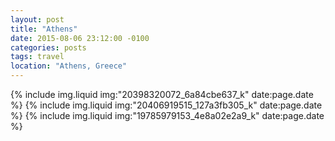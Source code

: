 ```yaml
---
layout: post
title: "Athens"
date: 2015-08-06 23:12:00 -0100
categories: posts
tags: travel
location: "Athens, Greece"
---
```


{% include img.liquid img:"20398320072_6a84cbe637_k" date:page.date %}
{% include img.liquid img:"20406919515_127a3fb305_k" date:page.date %}
{% include img.liquid img:"19785979153_4e8a02e2a9_k" date:page.date %}
